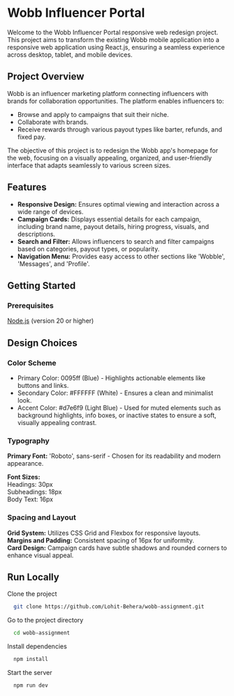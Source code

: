 # Wobb Influencer Portal

Welcome to the Wobb Influencer Portal responsive web redesign project. This project aims to transform the existing Wobb mobile application into a responsive web application using React.js, ensuring a seamless experience across desktop, tablet, and mobile devices.

## Project Overview

Wobb is an influencer marketing platform connecting influencers with brands for collaboration opportunities. The platform enables influencers to:

- Browse and apply to campaigns that suit their niche.
- Collaborate with brands.
- Receive rewards through various payout types like barter, refunds, and fixed pay.

The objective of this project is to redesign the Wobb app's homepage for the web, focusing on a visually appealing, organized, and user-friendly interface that adapts seamlessly to various screen sizes.

## Features

- **Responsive Design:** Ensures optimal viewing and interaction across a wide range of devices.
- **Campaign Cards:** Displays essential details for each campaign, including brand name, payout details, hiring progress, visuals, and descriptions.
- **Search and Filter:** Allows influencers to search and filter campaigns based on categories, payout types, or popularity.
- **Navigation Menu:** Provides easy access to other sections like 'Wobble', 'Messages', and 'Profile'.

## Getting Started

### Prerequisites

[Node.js](https://nodejs.org/en/download) (version 20 or higher)

## Design Choices

### Color Scheme

- Primary Color: 0095ff (Blue) - Highlights actionable elements like buttons and links.
- Secondary Color: #FFFFFF (White) - Ensures a clean and minimalist look.
- Accent Color: #d7e6f9 (Light Blue) - Used for muted elements such as background highlights, info boxes, or inactive states to ensure a soft, visually appealing contrast.

### Typography

**Primary Font:** 'Roboto', sans-serif - Chosen for its readability and modern appearance.

**Font Sizes:**  
Headings: 30px  
Subheadings: 18px  
Body Text: 16px

### Spacing and Layout

**Grid System:** Utilizes CSS Grid and Flexbox for responsive layouts.  
**Margins and Padding:** Consistent spacing of 16px for uniformity.  
**Card Design:** Campaign cards have subtle shadows and rounded corners to enhance visual appeal.

## Run Locally

Clone the project

```bash
  git clone https://github.com/Lohit-Behera/wobb-assignment.git
```

Go to the project directory

```bash
  cd wobb-assignment
```

Install dependencies

```bash
  npm install
```

Start the server

```bash
  npm run dev
```
